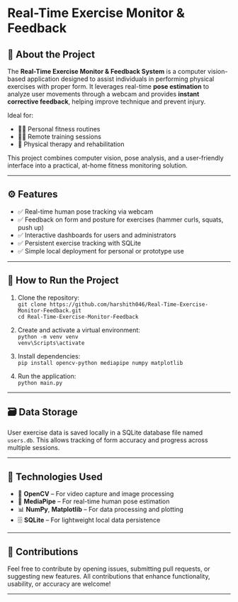 # Real-Time Exercise Monitor & Feedback

## 📌 About the Project

The **Real-Time Exercise Monitor & Feedback System** is a computer vision-based application designed to assist individuals in performing physical exercises with proper form. It leverages real-time **pose estimation** to analyze user movements through a webcam and provides **instant corrective feedback**, helping improve technique and prevent injury.

Ideal for:
- 🧘‍♀️ Personal fitness routines
- 🏋️‍♂️ Remote training sessions
- 🏥 Physical therapy and rehabilitation

This project combines computer vision, pose analysis, and a user-friendly interface into a practical, at-home fitness monitoring solution.

---

## ⚙️ Features

- ✅ Real-time human pose tracking via webcam  
- ✅ Feedback on form and posture for exercises (hammer curls, squats, push up)  
- ✅ Interactive dashboards for users and administrators  
- ✅ Persistent exercise tracking with SQLite  
- ✅ Simple local deployment for personal or prototype use  

---

## 🚀 How to Run the Project

1. Clone the repository:  
   `git clone https://github.com/harshith046/Real-Time-Exercise-Monitor-Feedback.git`  
   `cd Real-Time-Exercise-Monitor-Feedback`

2. Create and activate a virtual environment:  
   `python -m venv venv`  
   `venv\Scripts\activate`  

3. Install dependencies:  
   `pip install opencv-python mediapipe numpy matplotlib`

4. Run the application:  
   `python main.py`  

---

## 🗃️ Data Storage

User exercise data is saved locally in a SQLite database file named `users.db`. This allows tracking of form accuracy and progress across multiple sessions.

---

## 🧠 Technologies Used

- 🎥 **OpenCV** – For video capture and image processing  
- 🧍 **MediaPipe** – For real-time human pose estimation  
- 📊 **NumPy**, **Matplotlib** – For data processing and plotting  
- 🗄️ **SQLite** – For lightweight local data persistence

---

## 🤝 Contributions

Feel free to contribute by opening issues, submitting pull requests, or suggesting new features. All contributions that enhance functionality, usability, or accuracy are welcome!

---
